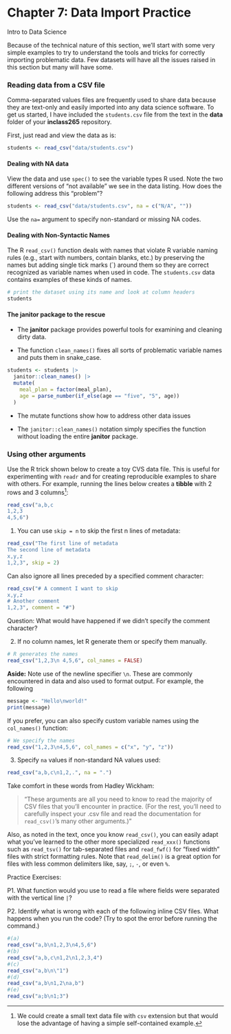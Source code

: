 # Chapter 7: Data Import Practice
Intro to Data Science

Because of the technical nature of this section, we’ll start with some
very simple examples to try to understand the tools and tricks for
correctly importing problematic data. Few datasets will have all the
issues raised in this section but many will have some.

### Reading data from a CSV file

Comma-separated values files are frequently used to share data because
they are text-only and easily imported into any data science software.
To get us started, I have included the `students.csv` file from the text
in the **data** folder of your **inclass265** repository.

First, just read and view the data as is:

``` r
students <- read_csv("data/students.csv")
```

#### Dealing with NA data

View the data and use `spec()` to see the variable types R used. Note
the two different versions of “not available” we see in the data
listing. How does the following address this “problem”?

``` r
students <- read_csv("data/students.csv", na = c("N/A", ""))
```

Use the `na=` argument to specify non-standard or missing NA codes.

#### Dealing with Non-Syntactic Names

The R `read_csv()` function deals with names that violate R variable
naming rules (e.g., start with numbers, contain blanks, etc.) by
preserving the names but adding single tick marks (\`) around them so
they are correct recognized as variable names when used in code. The
`students.csv` data contains examples of these kinds of names.

``` r
# print the dataset using its name and look at column headers
students
```

#### The **janitor** package to the rescue

- The **janitor** package provides powerful tools for examining and
  cleaning dirty data.

- The function `clean_names()` fixes all sorts of problematic variable
  names and puts them in snake_case.

``` r
students <- students |>
  janitor::clean_names() |>
  mutate(
    meal_plan = factor(meal_plan),
    age = parse_number(if_else(age == "five", "5", age))
  )
```

- The mutate functions show how to address other data issues

- The `janitor::clean_names()` notation simply specifies the function
  without loading the entire **janitor** package.

### Using other arguments

Use the R trick shown below to create a toy CVS data file. This is
useful for experimenting with `readr` and for creating reproducible
examples to share with others. For example, running the lines below
creates a **tibble** with 2 rows and 3 columns[^1]:

``` r
read_csv("a,b,c
1,2,3
4,5,6")
```

1.  You can use `skip = n` to skip the first n lines of metadata:

``` r
read_csv("The first line of metadata 
The second line of metadata
x,y,z
1,2,3", skip = 2)
```

Can also ignore all lines preceded by a specified comment character:

``` r
read_csv("# A comment I want to skip
x,y,z
# Another comment
1,2,3", comment = "#")
```

Question: What would have happened if we didn’t specify the comment
character?

2.  If no column names, let R generate them or specify them manually.

``` r
# R generates the names
read_csv("1,2,3\n 4,5,6", col_names = FALSE)
```

**Aside:** Note use of the newline specifier `\n`. These are commonly
encountered in data and also used to format output. For example, the
following

``` r
message <- "Hello\nworld!"
print(message)
```

If you prefer, you can also specify custom variable names using the
`col_names()` function:

``` r
# We specify the names 
read_csv("1,2,3\n4,5,6", col_names = c("x", "y", "z"))
```

3.  Specify `na` values if non-standard NA values used:

``` r
read_csv("a,b,c\n1,2,.", na = ".")
```

Take comfort in these words from Hadley Wickham:

> “These arguments are all you need to know to read the majority of CSV
> files that you’ll encounter in practice. (For the rest, you’ll need to
> carefully inspect your .csv file and read the documentation for
> `read_csv()`’s many other arguments.)”

Also, as noted in the text, once you know `read_csv()`, you can easily
adapt what you’ve learned to the other more specialized `read_xxx()`
functions such as `read_tsv()` for tab-separated files and `read_fwf()`
for “fixed width” files with strict formatting rules. Note that
`read_delim()` is a great option for files with less common delimiters
like, say, `;`, `-`, or even `%`.

Practice Exercises:

P1. What function would you use to read a file where fields were
separated with the vertical line `|`?

P2. Identify what is wrong with each of the following inline CSV files.
What happens when you run the code? (Try to spot the error before
running the command.)

``` r
#(a)
read_csv("a,b\n1,2,3\n4,5,6")
#(b)
read_csv("a,b,c\n1,2\n1,2,3,4") 
#(c)
read_csv("a,b\n\"1") 
#(d)
read_csv("a,b\n1,2\na,b") 
#(e)
read_csv("a;b\n1;3")
```

[^1]: We could create a small text data file with `csv` extension but
    that would lose the advantage of having a simple self-contained
    example.
